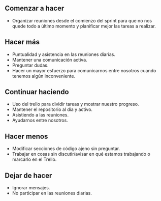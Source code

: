 ## Comenzar a hacer

- Organizar reuniones desde el comienzo del sprint para que no nos quede todo a último momento y planificar mejor las tareas a realizar.

## Hacer más
- Puntualidad y asistencia en las reuniones diarias.
- Mantener una comunicación activa.
- Preguntar dudas.
- Hacer un mayor esfuerzo para comunicarnos entre nosotros cuando tenemos algún inconveniente.

## Continuar haciendo
- Uso del trello para dividir tareas y mostrar nuestro progreso.
- Mantener el repositorio al día y activo.
- Asistiendo a las reuniones.
- Ayudarnos entre nosotros.

## Hacer menos
- Modificar secciones de código ajeno sin preguntar.
- Trabajar en cosas sin discutir/avisar en qué estamos trabajando o marcarlo en el Trello.

## Dejar de hacer
- Ignorar mensajes.
- No participar en las reuniones diarias.
